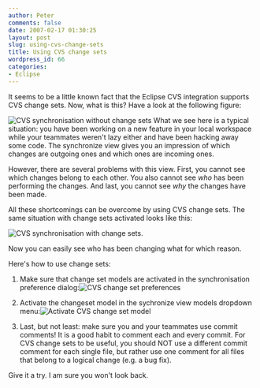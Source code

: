 ```yaml
---
author: Peter
comments: false
date: 2007-02-17 01:30:25
layout: post
slug: using-cvs-change-sets
title: Using CVS change sets
wordpress_id: 66
categories:
- Eclipse
---
```


It seems to be a little known fact that the Eclipse CVS integration supports CVS change sets. Now, what is this? Have a look at the following figure:

![CVS synchronisation without change sets](/wp-content/downloads/images/cvs_synch_without_change_sets_small.PNG)
What we see here is a typical situation: you have been working on a new feature in your local workspace while your teammates weren't lazy either and have been hacking away some code. The synchronize view gives you an impression of which changes are outgoing ones and which ones are incoming ones.

However, there are several problems with this view. First, you cannot see which changes belong to each other. You also cannot see _who_ has been performing the changes. And last, you cannot see _why_ the changes have been made.

All these shortcomings can be overcome by using CVS change sets. The same situation with change sets activated looks like this:

![CVS synchronisation with change sets](/wp-content/downloads/images/cvs_synch_with_change_sets_small.PNG).

Now you can easily see who has been changing what for which reason.

Here's how to use change sets:



	
  1. Make sure that change set models are activated in the synchronisation preference dialog:![CVS change set preferences](/wp-content/downloads/images/cvs_changesets_preferences_small.PNG)

	
  2. Activate the changeset model in the sychronize view models dropdown menu:![Activate CVS change set model](/wp-content/downloads/images/cvs_changesets_activate_small.PNG)

	
  3. Last, but not least: make sure you and your teammates use commit comments! It is a good habit to comment each and every commit. For CVS change sets to be useful, you should NOT use a different commit comment for each single file, but rather use one comment for all files that belong to a logical change (e.g. a bug fix).


Give it a try. I am sure you won't look back.
